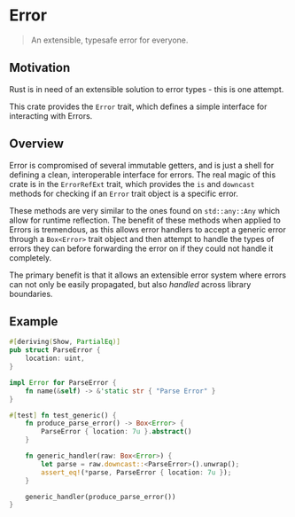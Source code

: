 # Error

> An extensible, typesafe error for everyone.

## Motivation

Rust is in need of an extensible solution to error types - this is one attempt.

This crate provides the `Error` trait, which defines a simple interface for
interacting with Errors.

## Overview

Error is compromised of several immutable getters, and is just a shell for
defining a clean, interoperable interface for errors. The real magic of this
crate is in the `ErrorRefExt` trait, which provides the `is` and `downcast`
methods for checking if an `Error` trait object is a specific error.

These methods are very similar to the ones found on `std::any::Any` which
allow for runtime reflection. The benefit of these methods when applied to
Errors is tremendous, as this allows error handlers to accept a generic error
through a `Box<Error>` trait object and then attempt to handle the types of
errors they can before forwarding the error on if they could not handle it
completely.

The primary benefit is that it allows an extensible error system where errors
can not only be easily propagated, but also *handled* across library
boundaries.

## Example

```rust
#[deriving(Show, PartialEq)]
pub struct ParseError {
    location: uint,
}

impl Error for ParseError {
    fn name(&self) -> &'static str { "Parse Error" }
}

#[test] fn test_generic() {
    fn produce_parse_error() -> Box<Error> {
        ParseError { location: 7u }.abstract()
    }

    fn generic_handler(raw: Box<Error>) {
        let parse = raw.downcast::<ParseError>().unwrap();
        assert_eq!(*parse, ParseError { location: 7u });
    }

    generic_handler(produce_parse_error())
}
```


